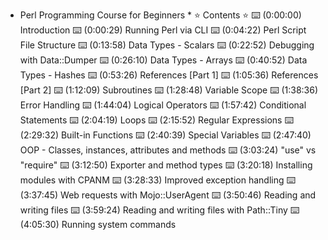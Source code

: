 * Perl Programming Course for Beginners *
⭐️ Contents ⭐️
⌨️ (0:00:00) Introduction
⌨️ (0:00:29) Running Perl via CLI
⌨️ (0:04:22) Perl Script File Structure
⌨️ (0:13:58) Data Types - Scalars
⌨️ (0:22:52) Debugging with Data::Dumper
⌨️ (0:26:10) Data Types - Arrays
⌨️ (0:40:52) Data Types - Hashes
⌨️ (0:53:26) References [Part 1]
⌨️ (1:05:36) References [Part 2]
⌨️ (1:12:09) Subroutines
⌨️ (1:28:48) Variable Scope
⌨️ (1:38:36) Error Handling
⌨️ (1:44:04) Logical Operators
⌨️ (1:57:42) Conditional Statements
⌨️ (2:04:19) Loops
⌨️ (2:15:52) Regular Expressions
⌨️ (2:29:32) Built-in Functions
⌨️ (2:40:39) Special Variables
⌨️ (2:47:40) OOP - Classes, instances, attributes and methods
⌨️ (3:03:24) "use" vs "require"
⌨️ (3:12:50) Exporter and method types
⌨️ (3:20:18) Installing modules with CPANM
⌨️ (3:28:33) Improved exception handling
⌨️ (3:37:45) Web requests with Mojo::UserAgent
⌨️ (3:50:46) Reading and writing files
⌨️ (3:59:24) Reading and writing files with Path::Tiny
⌨️ (4:05:30) Running system commands
